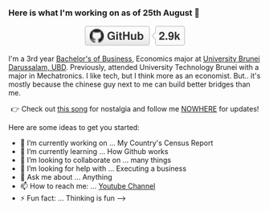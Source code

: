 ### Here is what I'm working on as of 25th August 👋

<p align="center">
	<a href="https://github.com/aliminjuna"><img src="myprofile/imgs/github.svg" alt="GitHub"></a>
<!-- 	--<a href="https://www.linkedin.com/in/terrytangyuan"><img src="imgs/linkedin.svg" alt="LinkedIn"></a> -->
<!-- 	--<a href="https://github.com/sponsors/terrytangyuan"><img src="imgs/sponsors.svg" alt="Sponsors"></a> -->
<!-- 	--<a href="https://terrytangyuan.github.io/cv.html"><img src="imgs/cv.svg" alt="Curriculum Vitae"></a> -->
<!-- 	--<a href="https://scholar.google.com/citations?user=2GYttqUAAAAJ&hl=en"><img src="imgs/citations.svg" alt="Citations"></a> -->
<!-- 	--<a href="https://raw.githubusercontent.com/terrytangyuan/terrytangyuan/master/imgs/wechat-qr-code.png"><img src="imgs/wechat.svg" alt="微信"></a> -->
</p>



I'm a 3rd year [Bachelor's of Business](http://sbe.ubd.edu.bn/), Economics major at [University Brunei Darussalam, UBD](https://ubd.edu.bn/). Previously, attended University Technology Brunei with a major in Mechatronics. I like tech, but I think more as an economist. But.. it's mostly because the chinese guy next to me can build better bridges than me. 

<p align="center">👉 Check out
	<a href="https://www.youtube.com/watch?v=aipJ6YTf3Pw">this song</a> for nostalgia and follow me <a href="http://www.blankwebsite.com/">NOWHERE</a> for updates!
</p>

Here are some ideas to get you started:

- 🔭 I’m currently working on ... My Country's Census Report
- 🌱 I’m currently learning ... How Github works
- 👯 I’m looking to collaborate on ... many things
- 🤔 I’m looking for help with ... Executing a business
- 💬 Ask me about ... Anything
- 📫 How to reach me: ... [Youtube Channel](https://www.youtube.com/watch?v=dQw4w9WgXcQ)
- ⚡ Fun fact: ... Thinking is fun
-->
